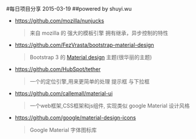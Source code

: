 #每日项目分享 2015-03-19
##powered by shuyi.wu

* <https://github.com/mozilla/nunjucks>
  > 来自 mozilla 的 强大的模板引擎 拥有继承，异步控制的特性

* <https://github.com/FezVrasta/bootstrap-material-design>
  > Bootstrap 3 的 [Material design](https://github.com/Dogfalo/materialize) 主题(很华丽的主题)

* <https://github.com/HubSpot/tether>
  > 一个的定位引擎,用来更简单的处理 提示框 与下拉框

* <https://github.com/callemall/material-ui>
  > 一个web框架,CSS框架和js组件, 实现类似 google Material 设计风格

* <https://github.com/google/material-design-icons>
  > Google Material 字体图标库